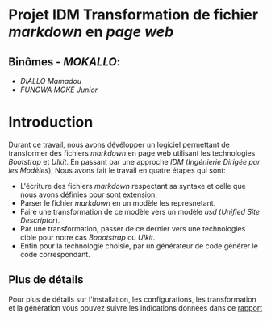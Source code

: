 # Projet IDM Transformation de fichier *markdown* en *page web*

## Binômes - *MOKALLO*:

- *DIALLO Mamadou*
- *FUNGWA MOKE Junior*

# Introduction
Durant ce travail, nous avons dévélopper un logiciel permettant de transformer des fichiers *markdown* en page web utilisant les technologies *Bootstrap* et *UIkit*. 
En passant par une approche *IDM* (*Ingénierie Dirigée par les Modèles*), Nous avons fait le travail en quatre étapes qui sont:
- L'écriture des fichiers *markdown* respectant sa syntaxe et celle que nous avons définies pour sont extension.
- Parser le fichier *markdown* en un modèle les represnetant.
- Faire une transformation de ce modèle vers un modèle *usd* (*Unified Site Descriptor*).
- Par une transformation, passer de ce dernier vers une technologies cible pour notre cas *Boootstrap* ou *UIkit*.
- Enfin pour la technologie choisie, par un générateur de code générer le code correspondant. 

## Plus de détails
Pour plus de détails sur l'installation, les configurations, les transformation et la génération vous pouvez suivre les indications données dans ce [rapport](https://github.com/Mamadou59/MOKALLO_idm20_project/blob/master/assets/IDM20_RAPPORT.pdf)

